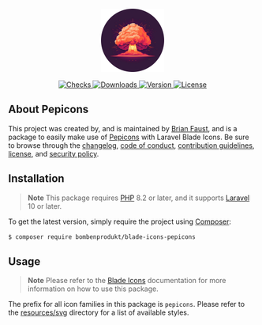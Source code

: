 <p align="center">
    <a href="https://bombenprodukt.com" target="_blank">
        <img src="https://raw.githubusercontent.com/BombenProdukt/assets/main/logo-text.svg" width="128" alt="BombenProdukt Logo" />
    </a>
</p>

<p align="center">
    <a href="https://github.com/faustbrian/blade-icons-pepicons/actions">
        <img src="https://badge.sh/github/check-runs/BombenProdukt/blade-icons-pepicons" alt="Checks" />
    </a>
    <a href="https://packagist.org/packages/bombenprodukt/blade-icons-pepicons">
        <img src="https://badge.sh/packagist/downloads/BombenProdukt/blade-icons-pepicons" alt="Downloads" />
    </a>
    <a href="https://packagist.org/packages/bombenprodukt/blade-icons-pepicons">
        <img src="https://badge.sh/packagist/version/BombenProdukt/blade-icons-pepicons" alt="Version" />
    </a>
    <a href="https://packagist.org/packages/bombenprodukt/blade-icons-pepicons">
        <img src="https://badge.sh/packagist/license/BombenProdukt/blade-icons-pepicons" alt="License" />
    </a>
</p>

## About Pepicons

This project was created by, and is maintained by [Brian Faust](https://github.com/faustbrian), and is a package to easily make use of [Pepicons](https://github.com/CyCraft/pepicons) with Laravel Blade Icons. Be sure to browse through the [changelog](CHANGELOG.md), [code of conduct](.github/CODE_OF_CONDUCT.md), [contribution guidelines](.github/CONTRIBUTING.md), [license](LICENSE), and [security policy](.github/SECURITY.md).

## Installation

> **Note**
> This package requires [PHP](https://www.php.net/) 8.2 or later, and it supports [Laravel](https://laravel.com/) 10 or later.

To get the latest version, simply require the project using [Composer](https://getcomposer.org/):

```bash
$ composer require bombenprodukt/blade-icons-pepicons
```

## Usage

> **Note**
> Please refer to the [Blade Icons](https://github.com/faustbrian/blade-icons) documentation for more information on how to use this package.

The prefix for all icon families in this package is `pepicons`. Please refer to the [resources/svg](/resources/svg) directory for a list of available styles.
